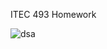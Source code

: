 ITEC 493 Homework

![dsa](https://user-images.githubusercontent.com/25624642/38460085-571546a2-3ab3-11e8-82cc-761d2348cac0.jpg)
